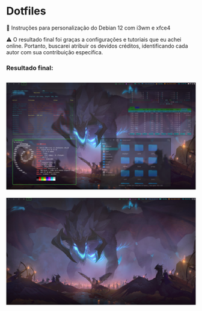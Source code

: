 # Dotfiles
📝 Instruções para personalização do Debian 12 com i3wm e xfce4

⚠️ O resultado final foi graças a configurações e tutoriais que eu achei online. Portanto, buscarei atribuir os devidos créditos, identificando cada autor com sua contribuição específica.

###   Resultado final:

![](image-2.png)
---
![](image-1.png)